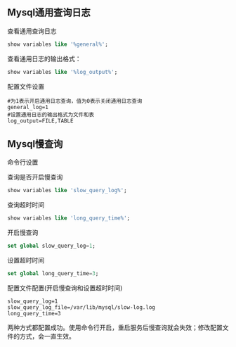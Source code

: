 ##  Mysql通用查询日志


查看通用查询日志

```sql
show variables like '%general%';
```

查看通用日志的输出格式：

```sql
show variables like '%log_output%';
```

配置文件设置

```properties
#为1表示开启通用日志查询，值为0表示关闭通用日志查询
general_log=1
#设置通用日志的输出格式为文件和表
log_output=FILE,TABLE

```

## Mysql慢查询

命令行设置

查询是否开启慢查询
```sql
show variables like 'slow_query_log%';
```



查询超时时间
```sql
show variables like 'long_query_time%';
```

开启慢查询
```sql
set global slow_query_log=1;
```
设置超时时间
```sql
set global long_query_time=3;
```


配置文件配置(开启慢查询和设置超时时间)
```properties
slow_query_log=1
slow_query_log_file=/var/lib/mysql/slow-log.log
long_query_time=3
```


两种方式都配置成功。使用命令行开启，重启服务后慢查询就会失效；修改配置文件的方式，会一直生效。